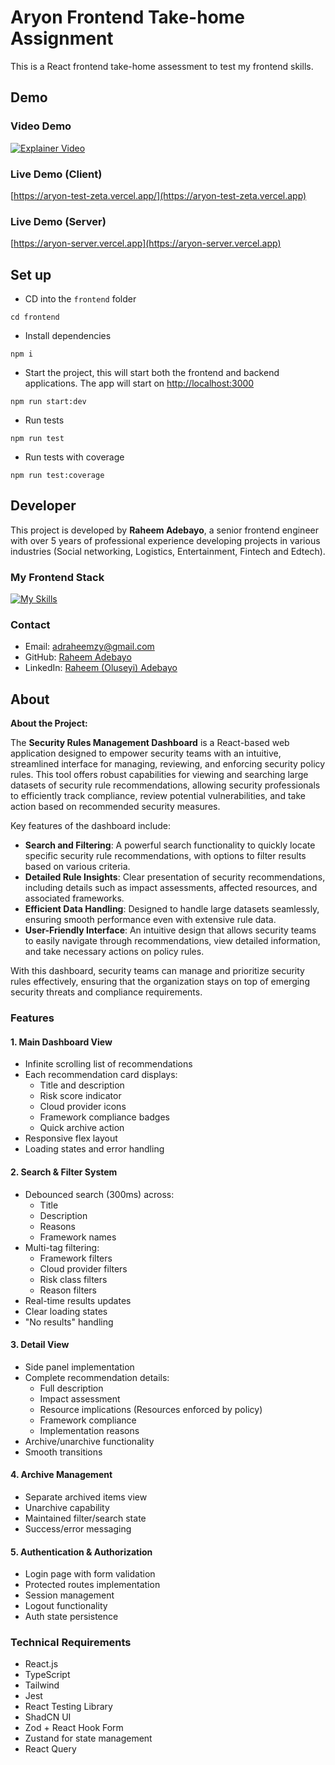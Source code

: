 # Aryon Frontend Take-home Assignment

This is a React frontend take-home assessment to test my frontend skills.


## Demo
### Video Demo
[![Explainer Video](https://img.youtube.com/vi/gEEQ5vdIbyQ/0.jpg)](https://www.youtube.com/watch?v=gEEQ5vdIbyQ)

### Live Demo (Client)
[https://aryon-test-zeta.vercel.app/](https://aryon-test-zeta.vercel.app)

### Live Demo (Server)
[https://aryon-server.vercel.app](https://aryon-server.vercel.app)

## Set up
- CD into the `frontend` folder
```shell
cd frontend
```
- Install dependencies
```shell
npm i
```
- Start the project, this will start both the frontend and backend applications. The app will start on [http://localhost:3000](http://localhost:3000)
```shell
npm run start:dev
```
- Run tests
```shell
npm run test
```
- Run tests with coverage
```shell
npm run test:coverage
```

## Developer
This project is developed by **Raheem Adebayo**, a senior frontend engineer with over 5 years of
professional experience developing projects in various industries (Social networking, Logistics,
Entertainment, Fintech and Edtech).

### My Frontend Stack
[![My Skills](https://skillicons.dev/icons?i=ts,react,jest,nextjs,css,sass,tailwind,docker,figma&theme=dark)](https://linkedin.com/in/adebayo-raheem)

### Contact
- Email: [adraheemzy@gmail.com](mailto:adraheemzy@gmail.com)
- GitHub: [Raheem Adebayo](https://github.com/Adraheem)
- LinkedIn: [Raheem (Oluseyi) Adebayo](https://linkedin.com/in/adebayo-raheem)

## About

**About the Project:**

The **Security Rules Management Dashboard** is a React-based web application designed to empower security teams with an intuitive, streamlined interface for managing, reviewing, and enforcing security policy rules. This tool offers robust capabilities for viewing and searching large datasets of security rule recommendations, allowing security professionals to efficiently track compliance, review potential vulnerabilities, and take action based on recommended security measures.

Key features of the dashboard include:
- **Search and Filtering**: A powerful search functionality to quickly locate specific security rule recommendations, with options to filter results based on various criteria.
- **Detailed Rule Insights**: Clear presentation of security recommendations, including details such as impact assessments, affected resources, and associated frameworks.
- **Efficient Data Handling**: Designed to handle large datasets seamlessly, ensuring smooth performance even with extensive rule data.
- **User-Friendly Interface**: An intuitive design that allows security teams to easily navigate through recommendations, view detailed information, and take necessary actions on policy rules.

With this dashboard, security teams can manage and prioritize security rules effectively, ensuring that the organization stays on top of emerging security threats and compliance requirements.

### Features
#### 1. Main Dashboard View

- Infinite scrolling list of recommendations
- Each recommendation card displays:
  - Title and description
  - Risk score indicator
  - Cloud provider icons
  - Framework compliance badges
  - Quick archive action
- Responsive flex layout
- Loading states and error handling

#### 2. Search & Filter System

- Debounced search (300ms) across:
  - Title
  - Description
  - Reasons
  - Framework names
- Multi-tag filtering:
  - Framework filters
  - Cloud provider filters
  - Risk class filters
  - Reason filters
- Real-time results updates
- Clear loading states
- "No results" handling

#### 3. Detail View

- Side panel implementation
- Complete recommendation details:
  - Full description
  - Impact assessment
  - Resource implications (Resources enforced by policy)
  - Framework compliance
  - Implementation reasons
- Archive/unarchive functionality
- Smooth transitions

#### 4. Archive Management

- Separate archived items view
- Unarchive capability
- Maintained filter/search state
- Success/error messaging

#### 5. Authentication & Authorization

- Login page with form validation
- Protected routes implementation
- Session management
- Logout functionality
- Auth state persistence

### Technical Requirements
- React.js
- TypeScript
- Tailwind
- Jest
- React Testing Library
- ShadCN UI
- Zod + React Hook Form
- Zustand for state management
- React Query
